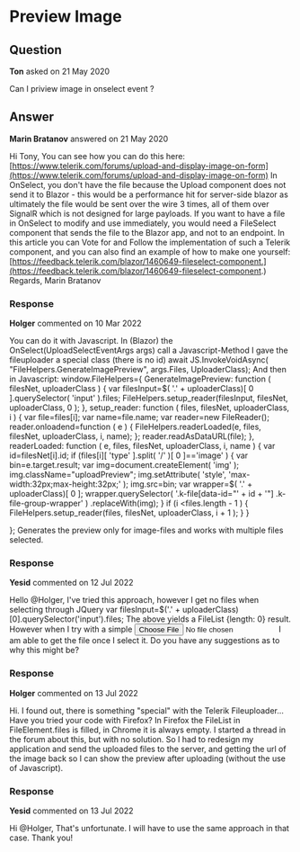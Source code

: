 # Preview Image

## Question

**Ton** asked on 21 May 2020

Can I priview image in onselect event ?

## Answer

**Marin Bratanov** answered on 21 May 2020

Hi Tony, You can see how you can do this here: [https://www.telerik.com/forums/upload-and-display-image-on-form](https://www.telerik.com/forums/upload-and-display-image-on-form) In OnSelect, you don't have the file because the Upload component does not send it to Blazor - this would be a performance hit for server-side blazor as ultimately the file would be sent over the wire 3 times, all of them over SignalR which is not designed for large payloads. If you want to have a file in OnSelect to modify and use immediately, you would need a FileSelect component that sends the file to the Blazor app, and not to an endpoint. In this article you can Vote for and Follow the implementation of such a Telerik component, and you can also find an example of how to make one yourself: [https://feedback.telerik.com/blazor/1460649-fileselect-component.](https://feedback.telerik.com/blazor/1460649-fileselect-component.) Regards, Marin Bratanov

### Response

**Holger** commented on 10 Mar 2022

You can do it with Javascript. In (Blazor) the OnSelect(UploadSelectEventArgs args) call a Javascript-Method I gave the fileuploader a special class (there is no id) await JS.InvokeVoidAsync( "FileHelpers.GenerateImagePreview", args.Files, UploaderClass); And then in Javascript: window.FileHelpers={ GenerateImagePreview: function ( filesNet, uploaderClass ) { var filesInput=$( '.' + uploaderClass)[ 0 ].querySelector( 'input' ).files;
FileHelpers.setup_reader(filesInput, filesNet, uploaderClass, 0 );
}, setup_reader: function ( files, filesNet, uploaderClass, i ) { var file=files[i]; var name=file.name; var reader=new FileReader();
reader.onloadend=function ( e ) {
FileHelpers.readerLoaded(e, files, filesNet, uploaderClass, i, name);
};
reader.readAsDataURL(file);
}, readerLoaded: function ( e, files, filesNet, uploaderClass, i, name ) { var id=filesNet[i].id; if (files[i][ 'type' ].split( '/' )[ 0 ]=='image' ) { var bin=e.target.result; var img=document.createElement( 'img' );
img.className="uploadPreview";
img.setAttribute( 'style', 'max-width:32px;max-height:32px;' );
img.src=bin; var wrapper=$( '.' + uploaderClass)[ 0 ];
wrapper.querySelector( '.k-file[data-id="' + id + '"] .k-file-group-wrapper' )
.replaceWith(img);
} if (i <files.length - 1 ) {
FileHelpers.setup_reader(files, filesNet, uploaderClass, i + 1 );
}
}

}; Generates the preview only for image-files and works with multiple files selected.

### Response

**Yesid** commented on 12 Jul 2022

Hello @Holger, I've tried this approach, however I get no files when selecting through JQuery var filesInput=$('.' + uploaderClass)[0].querySelector('input').files; The above yields a FileList {length: 0} result. However when I try with a simple <input type="file" id="avatar" name="avatar"> I am able to get the file once I select it. Do you have any suggestions as to why this might be?

### Response

**Holger** commented on 13 Jul 2022

Hi. I found out, there is something "special" with the Telerik Fileuploader... Have you tried your code with Firefox? In Firefox the FileList in FileElement.files is filled, in Chrome it is always empty. I started a thread in the forum about this, but with no solution. So I had to redesign my application and send the uploaded files to the server, and getting the url of the image back so I can show the preview after uploading (without the use of Javascript).

### Response

**Yesid** commented on 13 Jul 2022

Hi @Holger, That's unfortunate. I will have to use the same approach in that case. Thank you!
